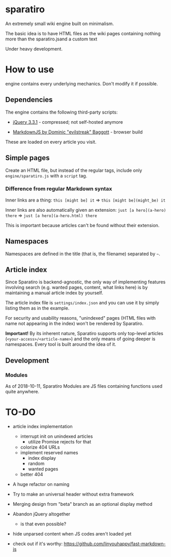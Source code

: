 # sparatiro
An extremely small wiki engine built on minimalism.

The basic idea is to have HTML files as the wiki pages containing nothing more than the sparatiro.jsand a custom text

Under heavy development.

# How to use

engine contains every underlying mechanics. Don't modify it if possible.

## Dependencies

The engine contains the following third-party scripts:

* [jQuery 3.3.1](https://jquery.com/) - compressed; not self-hosted anymore

* [MarkdownJS by Dominic "evilstreak" Baggott](https://github.com/evilstreak/markdown-js) - browser build

These are loaded on every article you visit.

## Simple pages

Create an HTML file, but instead of the regular tags, include only `engine/sparatiro.js` with a `script` tag.

### Difference from regular Markdown syntax

Inner links are a thing: 
`this [might be] it` => `this [might be](might_be) it`

Inner links are also automatically given an extension:
`just [a hero](a-hero) there` => `just [a hero](a-hero.html) there`

This is important because articles can't be found without their extension.

## Namespaces

Namespaces are defined in the title (that is, the filename) separated by `~`.

## Article index	

Since Sparatiro is backend-agnostic, the only way of implementing features involving search (e.g. wanted pages, content, what links here) is by maintaining a manual article index by yourself.	

The article index file is `settings/index.json` and you can use it by simply listing them as in the example.	

For security and usability reasons, "unindexed" pages (HTML files with name not appearing in the index) won't be rendered by Sparatiro.

**Important!** By its inherent nature, Sparatiro supports only top-level articles (`<your-access>/<article-name>`) and the only means of going deeper is namespaces. Every tool is built around the idea of it.

## Development

### Modules

As of 2018-10-11, Sparatiro Modules are JS files containing functions used quite anywhere.

# TO-DO

* article index implementation
    * interrupt init on unindexed articles
        * utilize Promise rejects for that
    * colorize 404 URLs
    * implement reserved names
        * index display
        * random
        * wanted pages
    * better 404

* A huge refactor on naming

* Try to make an universal header without extra framework

* Merging design from "beta" branch as an optional display method

* Abandon jQuery altogether
    * is that even possible?

* hide unparsed content when JS codes aren't loaded yet

* check out if it's worthy: https://github.com/linyouhappy/fast-markdown-js